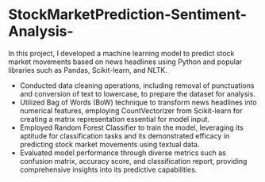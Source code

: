 # StockMarketPrediction-Sentiment-Analysis-
In this project, I developed a machine learning model to predict stock market movements based on news headlines using Python and popular libraries such as Pandas, Scikit-learn, and NLTK.
- Conducted data cleaning operations, including removal of punctuations and conversion of text to lowercase, to prepare the dataset for analysis.
- Utilized Bag of Words (BoW) technique to transform news headlines into numerical features, employing CountVectorizer from Scikit-learn for creating a matrix representation essential for model input.
- Employed Random Forest Classifier to train the model, leveraging its aptitude for classification tasks and its demonstrated efficacy in predicting stock market movements using textual data.
- Evaluated model performance through diverse metrics such as confusion matrix, accuracy score, and classification report, providing comprehensive insights into its predictive capabilities.
